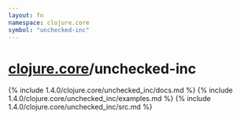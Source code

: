 ```yaml
---
layout: fn
namespace: clojure.core
symbol: "unchecked-inc"
---
```


# [clojure.core](../)/unchecked-inc

{% include 1.4.0/clojure.core/unchecked_inc/docs.md %}
{% include 1.4.0/clojure.core/unchecked_inc/examples.md %}
{% include 1.4.0/clojure.core/unchecked_inc/src.md %}

